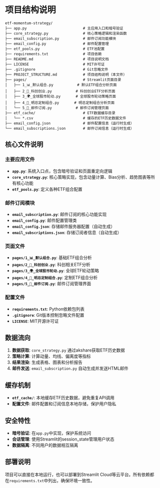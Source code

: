 # 项目结构说明

```
etf-momentum-strategy/
├── app.py                          # 主应用入口和暗号验证
├── core_strategy.py                # 核心策略逻辑和渲染函数
├── email_subscription.py           # 邮件订阅功能模块
├── email_config.py                 # 邮件配置管理
├── etf_pools.py                    # ETF池配置
├── requirements.txt                # 项目依赖
├── README.md                       # 项目说明文档
├── LICENSE                         # MIT许可证
├── .gitignore                      # Git忽略文件
├── PROJECT_STRUCTURE.md            # 项目结构说明（本文件）
├── pages/                          # Streamlit页面目录
│   ├── 1_📊_默认组合.py           # 默认ETF组合分析页面
│   ├── 2_🚀_科创创业.py           # 科创创业ETF分析页面
│   ├── 3_🌍_全球股市轮动.py       # 全球股市轮动策略页面
│   ├── 4_👑_明总定制组合.py       # 明总定制组合分析页面
│   └── 5_📧_邮件订阅.py           # 邮件订阅管理页面
├── etf_cache/                      # ETF数据缓存目录
│   └── *.csv                       # 缓存的ETF历史数据文件
├── email_config.json               # 邮件配置信息（运行时生成）
└── email_subscriptions.json        # 邮件订阅信息（运行时生成）
```

## 核心文件说明

### 主要应用文件
- **`app.py`**: 系统入口点，包含暗号验证和页面重定向逻辑
- **`core_strategy.py`**: 核心策略实现，包含动量计算、Bias分析、趋势图表等所有核心功能
- **`etf_pools.py`**: 定义各种ETF组合配置

### 邮件订阅模块
- **`email_subscription.py`**: 邮件订阅的核心功能实现
- **`email_config.py`**: 邮件配置管理类
- **`email_config.json`**: 存储邮件服务器配置（自动生成）
- **`email_subscriptions.json`**: 存储订阅者信息（自动生成）

### 页面文件
- **`pages/1_📊_默认组合.py`**: 基础ETF组合分析
- **`pages/2_🚀_科创创业.py`**: 科创相关ETF分析
- **`pages/3_🌍_全球股市轮动.py`**: 全球ETF轮动策略
- **`pages/4_👑_明总定制组合.py`**: 定制ETF组合分析
- **`pages/5_📧_邮件订阅.py`**: 邮件订阅管理界面

### 配置文件
- **`requirements.txt`**: Python依赖包列表
- **`.gitignore`**: Git版本控制忽略文件配置
- **`LICENSE`**: MIT开源许可证

## 数据流向

1. **数据获取**: `core_strategy.py` 通过akshare获取ETF历史数据
2. **策略计算**: 计算动量、均线、偏离度等指标
3. **结果渲染**: 生成表格、图表和分析报告
4. **邮件发送**: `email_subscription.py` 自动生成并发送HTML邮件

## 缓存机制

- **`etf_cache/`**: 本地缓存ETF历史数据，避免重复API调用
- **配置文件**: 邮件配置和订阅信息本地存储，保护用户隐私

## 安全特性

- **暗号验证**: 在`app.py`中实现，保护系统访问
- **会话管理**: 使用Streamlit的session_state管理用户状态
- **数据隔离**: 不同用户的数据相互隔离

## 部署说明

项目可以直接在本地运行，也可以部署到Streamlit Cloud等云平台。所有依赖都在`requirements.txt`中列出，确保环境一致性。
